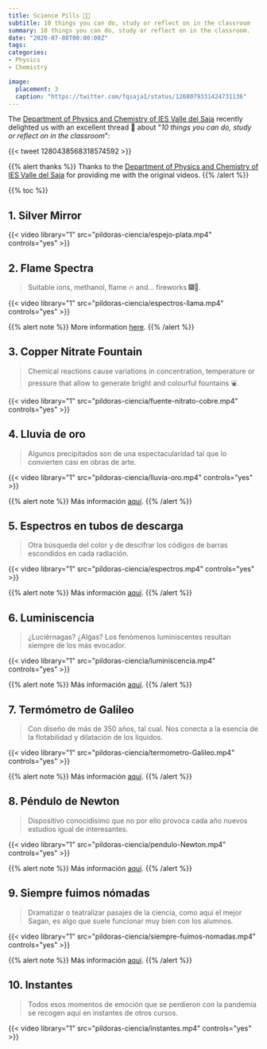 ```yaml
---
title: Science Pills 💊💊
subtitle: 10 things you can do, study or reflect on in the classroom
summary: 10 things you can do, study or reflect on in the classroom.
date: "2020-07-08T00:00:00Z"
tags:
categories:
- Physics
- Chemistry

image:
  placement: 3
  caption: "https://twitter.com/fqsaja1/status/1268079331424731136"
---
```


The [Department of Physics and Chemistry of IES Valle del Saja](http://www.fqsaja.com) recently delighted us with an excellent thread 🧵 about "*10 things you can do, study or reflect on in the classroom*":

{{< tweet 1280438568318574592 >}}

{{% alert thanks %}}
Thanks to the [Department of Physics and Chemistry of IES Valle del Saja](http://www.fqsaja.com) for providing me with the original videos.
{{% /alert %}}

{{% toc %}}

## 1. Silver Mirror
{{< video library="1" src="pildoras-ciencia/espejo-plata.mp4" controls="yes" >}}

## 2. Flame Spectra
> Suitable ions, methanol, flame 🔥 and... fireworks 🎆🎇.

{{< video library="1" src="pildoras-ciencia/espectros-llama.mp4" controls="yes" >}}

{{% alert note %}}
More information [here](https://www.usgs.gov/media/images/what-minerals-produce-colors-fireworks).
{{% /alert %}}

## 3. Copper Nitrate Fountain
> Chemical reactions cause variations in concentration, temperature or pressure that allow to generate bright and colourful fountains ⛲.

{{< video library="1" src="pildoras-ciencia/fuente-nitrato-cobre.mp4" controls="yes" >}}

## 4. Lluvia de oro
> Algunos precipitados son de una espectacularidad tal que lo convierten casi en obras de arte.

{{< video library="1" src="pildoras-ciencia/lluvia-oro.mp4" controls="yes" >}}

{{% alert note %}}
Más información [aquí](http://www.fqsaja.com/?portfolio_page=lluvia-de-oro).
{{% /alert %}}

## 5. Espectros en tubos de descarga
> Otra búsqueda del color y de descifrar los códigos de barras escondidos en cada radiación.

{{< video library="1" src="pildoras-ciencia/espectros.mp4" controls="yes" >}}

{{% alert note %}}
Más información [aquí](http://www.fqsaja.com/?portfolio_page=espectros-atomicos-i).
{{% /alert %}}

## 6. Luminiscencia
> ¿Luciérnagas? ¿Algas? Los fenómenos luminiscentes resultan siempre de los más evocador.

{{< video library="1" src="pildoras-ciencia/luminiscencia.mp4" controls="yes" >}}

{{% alert note %}}
Más información [aquí](http://www.fqsaja.com/?portfolio_page=quimioluminiscencia).
{{% /alert %}}

## 7. Termómetro de Galileo
> Con diseño de más de 350 años, tal cual. Nos conecta a la esencia de la flotabilidad y dilatación de los líquidos.

{{< video library="1" src="pildoras-ciencia/termometro-Galileo.mp4" controls="yes" >}}

{{% alert note %}}
Más información [aquí](http://www.fqsaja.com/?portfolio_page=termometro-de-galileo).
{{% /alert %}}

## 8. Péndulo de Newton
> Dispositivo conocidísimo que no por ello provoca cada año nuevos estudios igual de interesantes.

{{< video library="1" src="pildoras-ciencia/pendulo-Newton.mp4" controls="yes" >}}

{{% alert note %}}
Más información [aquí](http://www.fqsaja.com/?portfolio_page=pendulo-de-newton).
{{% /alert %}}

## 9. Siempre fuimos nómadas
> Dramatizar o teatralizar pasajes de la ciencia, como aquí el mejor Sagan, es algo que suele funcionar muy bien con los alumnos.

{{< video library="1" src="pildoras-ciencia/siempre-fuimos-nomadas.mp4" controls="yes" >}}

{{% alert note %}}
Más información [aquí](http://www.fqsaja.com/?portfolio_page=reflexiones-desde-el-confinamiento).
{{% /alert %}}

## 10. Instantes
> Todos esos momentos de emoción que se perdieron con la pandemia se recogen aquí en instantes de otros cursos.

{{< video library="1" src="pildoras-ciencia/instantes.mp4" controls="yes" >}}